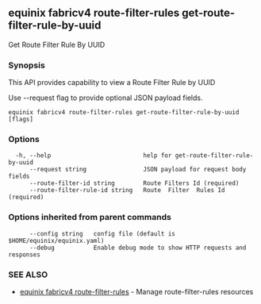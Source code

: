 ## equinix fabricv4 route-filter-rules get-route-filter-rule-by-uuid

Get Route Filter Rule By UUID

### Synopsis

This API provides capability to view a Route Filter Rule by UUID

Use --request flag to provide optional JSON payload fields.

```
equinix fabricv4 route-filter-rules get-route-filter-rule-by-uuid [flags]
```

### Options

```
  -h, --help                          help for get-route-filter-rule-by-uuid
      --request string                JSON payload for request body fields
      --route-filter-id string        Route Filters Id (required)
      --route-filter-rule-id string   Route  Filter  Rules Id (required)
```

### Options inherited from parent commands

```
      --config string   config file (default is $HOME/equinix/equinix.yaml)
      --debug           Enable debug mode to show HTTP requests and responses
```

### SEE ALSO

* [equinix fabricv4 route-filter-rules](equinix_fabricv4_route-filter-rules.md)	 - Manage route-filter-rules resources

